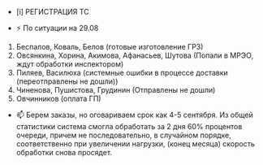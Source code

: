 -  [i] РЕГИСТРАЦИЯ ТС

- ⚡ По ситуации на 29.08
1) Беспалов, Коваль, Белов (готовые изготовление ГРЗ)
2) Овсянкина, Хорина, Акимова, Афанасьев, Шутова (Попали в МРЭО, ждут обработки инспектором)
3) Пиляев, Василюха (системные ошибки в процессе доставки (переотправлены не дошли))
4) Чиненова, Пушистова, Грудинин (Отправлены не дошли)
5) Овчинников (оплата ГП)
- 📫 Берем заказы, но оговариваем срок как 4-5 сентября. Из общей статистики система смогла обработать за 2 дня 60% процентов очереди, причем не последовательно, в случайном порядке, соответственно при увеличении нагрузки, (конец месяца) скорость обработки снова просядет.



<!---
Yusovs/Yusovs is a ✨ special ✨ repository because its `README.md` (this file) appears on your GitHub profile.
You can click the Preview link to take a look at your changes.
--->
